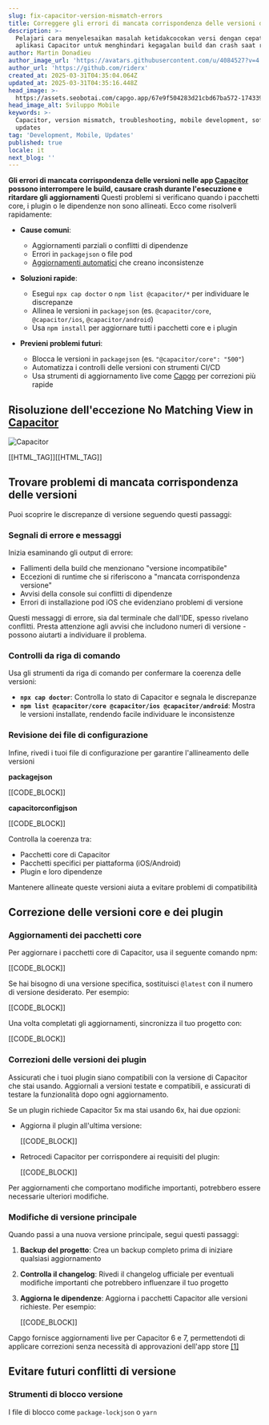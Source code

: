 ```yaml
---
slug: fix-capacitor-version-mismatch-errors
title: Correggere gli errori di mancata corrispondenza delle versioni di Capacitor
description: >-
  Pelajari cara menyelesaikan masalah ketidakcocokan versi dengan cepat dalam
  aplikasi Capacitor untuk menghindari kegagalan build dan crash saat runtime.
author: Martin Donadieu
author_image_url: 'https://avatars.githubusercontent.com/u/4084527?v=4'
author_url: 'https://github.com/riderx'
created_at: 2025-03-31T04:35:04.064Z
updated_at: 2025-03-31T04:35:16.448Z
head_image: >-
  https://assets.seobotai.com/capgo.app/67e9f504283d21cbd67ba572-1743395716448.jpg
head_image_alt: Sviluppo Mobile
keywords: >-
  Capacitor, version mismatch, troubleshooting, mobile development, software
  updates
tag: 'Development, Mobile, Updates'
published: true
locale: it
next_blog: ''
---
```


**Gli errori di mancata corrispondenza delle versioni nelle app [Capacitor](https://capacitorjs.com/) possono interrompere le build, causare crash durante l'esecuzione e ritardare gli aggiornamenti** Questi problemi si verificano quando i pacchetti core, i plugin o le dipendenze non sono allineati. Ecco come risolverli rapidamente:

-   **Cause comuni**:
    
    -   Aggiornamenti parziali o conflitti di dipendenze
    -   Errori in `packagejson` o file pod
    -   [Aggiornamenti automatici](https://capgo.app/docs/plugin/cloud-mode/auto-update/) che creano inconsistenze
-   **Soluzioni rapide**:
    
    -   Esegui `npx cap doctor` o `npm list @capacitor/*` per individuare le discrepanze
    -   Allinea le versioni in `packagejson` (es. `@capacitor/core`, `@capacitor/ios`, `@capacitor/android`)
    -   Usa `npm install` per aggiornare tutti i pacchetti core e i plugin
-   **Previeni problemi futuri**:
    
    -   Blocca le versioni in `packagejson` (es. `"@capacitor/core": "500"`)
    -   Automatizza i controlli delle versioni con strumenti CI/CD
    -   Usa strumenti di aggiornamento live come [Capgo](https://capgo.app/) per correzioni più rapide

## Risoluzione dell'eccezione No Matching View in [Capacitor](https://capacitorjs.com/)

![Capacitor](https://assets.seobotai.com/capgo.app/67e9f504283d21cbd67ba572/7e137b9b90adb3934b29b03381f213c1.jpg)

[[HTML_TAG]][[HTML_TAG]]

## Trovare problemi di mancata corrispondenza delle versioni

Puoi scoprire le discrepanze di versione seguendo questi passaggi:

### Segnali di errore e messaggi

Inizia esaminando gli output di errore:

-   Fallimenti della build che menzionano "versione incompatibile"
-   Eccezioni di runtime che si riferiscono a "mancata corrispondenza versione"
-   Avvisi della console sui conflitti di dipendenze
-   Errori di installazione pod iOS che evidenziano problemi di versione

Questi messaggi di errore, sia dal terminale che dall'IDE, spesso rivelano conflitti. Presta attenzione agli avvisi che includono numeri di versione - possono aiutarti a individuare il problema.

### Controlli da riga di comando

Usa gli strumenti da riga di comando per confermare la coerenza delle versioni:

-   **`npx cap doctor`**: Controlla lo stato di Capacitor e segnala le discrepanze
-   **`npm list @capacitor/core @capacitor/ios @capacitor/android`**: Mostra le versioni installate, rendendo facile individuare le inconsistenze

### Revisione dei file di configurazione

Infine, rivedi i tuoi file di configurazione per garantire l'allineamento delle versioni

**packagejson**

[[CODE_BLOCK]]

**capacitorconfigjson**

[[CODE_BLOCK]]

Controlla la coerenza tra:

-   Pacchetti core di Capacitor
-   Pacchetti specifici per piattaforma (iOS/Android)
-   Plugin e loro dipendenze

Mantenere allineate queste versioni aiuta a evitare problemi di compatibilità

## Correzione delle versioni core e dei plugin

### Aggiornamenti dei pacchetti core

Per aggiornare i pacchetti core di Capacitor, usa il seguente comando npm:

[[CODE_BLOCK]]

Se hai bisogno di una versione specifica, sostituisci `@latest` con il numero di versione desiderato. Per esempio:

[[CODE_BLOCK]]

Una volta completati gli aggiornamenti, sincronizza il tuo progetto con:

[[CODE_BLOCK]]

### Correzioni delle versioni dei plugin

Assicurati che i tuoi plugin siano compatibili con la versione di Capacitor che stai usando. Aggiornali a versioni testate e compatibili, e assicurati di testare la funzionalità dopo ogni aggiornamento.

Se un plugin richiede Capacitor 5x ma stai usando 6x, hai due opzioni:

-   Aggiorna il plugin all'ultima versione:
    
    [[CODE_BLOCK]]
    
-   Retrocedi Capacitor per corrispondere ai requisiti del plugin:
    
    [[CODE_BLOCK]]
    

Per aggiornamenti che comportano modifiche importanti, potrebbero essere necessarie ulteriori modifiche.

### Modifiche di versione principale

Quando passi a una nuova versione principale, segui questi passaggi:

1.  **Backup del progetto**: Crea un backup completo prima di iniziare qualsiasi aggiornamento
    
2.  **Controlla il changelog**: Rivedi il changelog ufficiale per eventuali modifiche importanti che potrebbero influenzare il tuo progetto
    
3.  **Aggiorna le dipendenze**: Aggiorna i pacchetti Capacitor alle versioni richieste. Per esempio:
    
    [[CODE_BLOCK]]
    

Capgo fornisce aggiornamenti live per Capacitor 6 e 7, permettendoti di applicare correzioni senza necessità di approvazioni dell'app store [\[1\]](https://capgo.app/)

## Evitare futuri conflitti di versione

### Strumenti di blocco versione

I file di blocco come `package-lockjson` o `yarn`